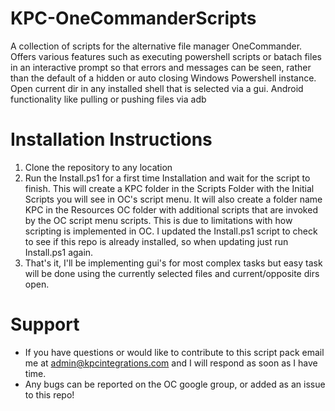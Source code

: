 # KPC-OneCommanderScripts
A collection of scripts for the alternative file manager OneCommander. Offers various features such as executing powershell scripts or batach files in an interactive prompt so that errors and messages can be seen, rather than the default of a hidden or auto closing Windows Powershell instance. Open current dir in any installed shell that is selected via a gui. Android functionality like pulling or pushing files via adb
# Installation Instructions
1. Clone the repository to any location
2. Run the Install.ps1 for a first time Installation and wait for the script to finish. This will create a KPC folder in the Scripts Folder with the Initial Scripts you will see in OC's script menu. It will also create a folder name KPC in the Resources OC folder with additional scripts that are invoked by the OC script menu scripts. This is due to limitations with how scripting is implemented in OC. I updated the Install.ps1 script to check to see if this repo is already installed, so when updating just run Install.ps1 again.
3. That's it, I'll be implementing gui's for most complex tasks but easy task will be done using the currently selected files and current/opposite dirs open.
# Support
- If you have questions or would like to contribute to this script pack email me at admin@kpcintegrations.com and I will respond as soon as I have time.
- Any bugs can be reported on the OC google group, or added as an issue to this repo!
